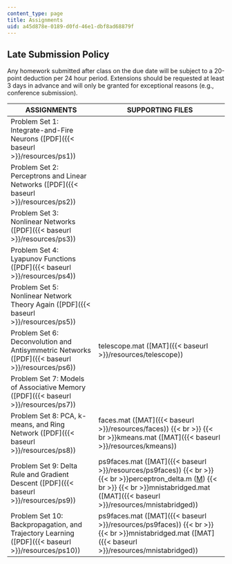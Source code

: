 ```yaml
---
content_type: page
title: Assignments
uid: a45d878e-0189-d0fd-46e1-dbf8ad68879f
---
```


Late Submission Policy
----------------------

Any homework submitted after class on the due date will be subject to a 20-point deduction per 24 hour period. Extensions should be requested at least 3 days in advance and will only be granted for exceptional reasons (e.g., conference submission).

| ASSIGNMENTS | SUPPORTING FILES |
| --- | --- |
| Problem Set 1: Integrate-and-Fire Neurons ([PDF]({{< baseurl >}}/resources/ps1)) | &nbsp; |
| Problem Set 2: Perceptrons and Linear Networks ([PDF]({{< baseurl >}}/resources/ps2)) | &nbsp; |
| Problem Set 3: Nonlinear Networks ([PDF]({{< baseurl >}}/resources/ps3)) | &nbsp; |
| Problem Set 4: Lyapunov Functions ([PDF]({{< baseurl >}}/resources/ps4)) | &nbsp; |
| Problem Set 5: Nonlinear Network Theory Again ([PDF]({{< baseurl >}}/resources/ps5)) | &nbsp; |
| Problem Set 6: Deconvolution and Antisymmetric Networks ([PDF]({{< baseurl >}}/resources/ps6)) | telescope.mat ([MAT]({{< baseurl >}}/resources/telescope)) |
| Problem Set 7: Models of Associative Memory ([PDF]({{< baseurl >}}/resources/ps7)) | &nbsp; |
| Problem Set 8: PCA, k-means, and Ring Network ([PDF]({{< baseurl >}}/resources/ps8)) | faces.mat ([MAT]({{< baseurl >}}/resources/faces))  {{< br >}}  {{< br >}}kmeans.mat ([MAT]({{< baseurl >}}/resources/kmeans)) |
| Problem Set 9: Delta Rule and Gradient Descent ([PDF]({{< baseurl >}}/resources/ps9)) | ps9faces.mat ([MAT]({{< baseurl >}}/resources/ps9faces))  {{< br >}}  {{< br >}}perceptron\_delta.m ([M](/courses/brain-and-cognitive-sciences/9-641j-introduction-to-neural-networks-spring-2005/assignments/perceptron_delta.m))  {{< br >}}  {{< br >}}mnistabridged.mat ([MAT]({{< baseurl >}}/resources/mnistabridged)) |
| Problem Set 10: Backpropagation, and Trajectory Learning ([PDF]({{< baseurl >}}/resources/ps10)) | ps9faces.mat ([MAT]({{< baseurl >}}/resources/ps9faces))  {{< br >}}  {{< br >}}mnistabridged.mat ([MAT]({{< baseurl >}}/resources/mnistabridged))